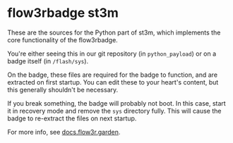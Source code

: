 flow3rbadge st3m
===

These are the sources for the Python part of st3m, which implements the core functionality of the flow3rbadge.

You're either seeing this in our git repository (in `python_payload`) or on a badge itself (in `/flash/sys`).

On the badge, these files are required for the badge to function, and are extracted on first startup. You can edit these to your heart's content, but this generally shouldn't be necessary.

If you break something, the badge will probably not boot. In this case, start it in recovery mode and remove the `sys` directory fully. This will cause the badge to re-extract the files on next startup.

For more info, see [docs.flow3r.garden](https://docs.flow3r.garden).
